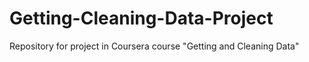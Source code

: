 # Getting-Cleaning-Data-Project
Repository for project in Coursera course "Getting and Cleaning Data"
